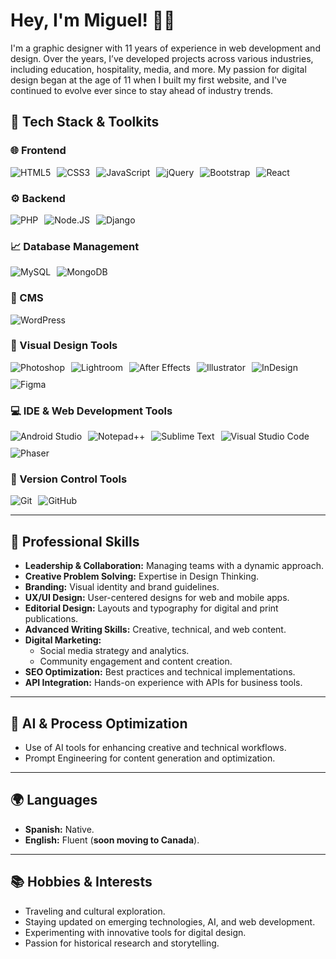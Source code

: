 # Hey, I'm Miguel! 👨‍💻  
I'm a graphic designer with 11 years of experience in web development and design. Over the years, I’ve developed projects across various industries, including education, hospitality, media, and more. My passion for digital design began at the age of 11 when I built my first website, and I've continued to evolve ever since to stay ahead of industry trends.

## 🔧 Tech Stack & Toolkits

### 🌐 Frontend
<div style="display: flex; flex-wrap: wrap; gap: 10px;">
  <img src="https://img.shields.io/badge/HTML5-E34F26?style=flat-square&logo=html5&logoColor=white" alt="HTML5">
  <img src="https://img.shields.io/badge/CSS3-1572B6?style=flat-square&logo=css3&logoColor=white" alt="CSS3">
  <img src="https://img.shields.io/badge/JavaScript-black?style=flat-square&logo=javascript&logoColor=yellow" alt="JavaScript">
  <img src="https://img.shields.io/badge/jQuery-0769AD?style=flat-square&logo=jquery&logoColor=white" alt="jQuery">
  <img src="https://img.shields.io/badge/Bootstrap-7952B3?style=flat-square&logo=bootstrap&logoColor=white" alt="Bootstrap">
  <img src="https://img.shields.io/badge/React-%2320232a.svg?style=flat-square&logo=React&logoColor=%2361DAFB" alt="React">
</div>

### ⚙️ Backend
<div style="display: flex; flex-wrap: wrap; gap: 10px;">
  <img src="https://img.shields.io/badge/PHP-%23777BB4?style=flat-square&logo=PHP&logoColor=white" alt="PHP">
  <img src="https://img.shields.io/badge/Node.JS-5FA04E?style=flat-square&logo=Node.JS&logoColor=white" alt="Node.JS">
  <img src="https://img.shields.io/badge/Django-092E20?style=flat-square&logo=Django&logoColor=white" alt="Django">
</div>

### 📈 Database Management
<div style="display: flex; flex-wrap: wrap; gap: 10px;">
  <img src="https://img.shields.io/badge/MySQL-4479A1?style=flat-square&logo=MySQL&logoColor=white" alt="MySQL">
  <img src="https://img.shields.io/badge/MongoDB-47A248?style=flat-square&logo=MongoDB&logoColor=white" alt="MongoDB">
</div>

### 📝 CMS
<div style="display: flex; flex-wrap: wrap; gap: 10px;">
  <img src="https://img.shields.io/badge/Wordpress-21759B?style=flat-square&logo=Wordpress&logoColor=white" alt="WordPress">
</div>

### 🎨 Visual Design Tools
<div style="display: flex; flex-wrap: wrap; gap: 10px;">
  <img src="https://img.shields.io/badge/Photoshop-3c327b?style=flat-square&logo=Adobe%20Photoshop&logoColor=white" alt="Photoshop">
  <img src="https://img.shields.io/badge/Lightroom-2D3246?style=flat-square&logo=Adobe%20Lightroom&logoColor=white" alt="Lightroom">
  <img src="https://img.shields.io/badge/After_Effects-9999FF?style=flat-square&logo=Adobe%20After%20Effects&logoColor=white" alt="After Effects">
  <img src="https://img.shields.io/badge/Illustrator-FF9A00?style=flat-square&logo=Adobe%20Illustrator&logoColor=white" alt="Illustrator">
  <img src="https://img.shields.io/badge/InDesign-FF3366?style=flat-square&logo=Adobe%20InDesign&logoColor=white" alt="InDesign">
  <img src="https://img.shields.io/badge/Figma-F24E1E?style=flat-square&logo=Figma&logoColor=white" alt="Figma">
</div>

### 💻 IDE & Web Development Tools
<div style="display: flex; flex-wrap: wrap; gap: 10px;">
  <img src="https://img.shields.io/badge/Android%20Studio-346ac1?style=flat-square&logo=android%20studio&logoColor=white" alt="Android Studio">
  <img src="https://img.shields.io/badge/Notepad++-90E59A.svg?style=flat-square&logo=notepad%2b%2b&logoColor=black" alt="Notepad++">
  <img src="https://img.shields.io/badge/Sublime_Text-%23575757.svg?style=flat-square&logo=sublime-text&logoColor=important" alt="Sublime Text">
  <img src="https://img.shields.io/badge/Visual%20Studio%20Code-0078d7.svg?style=flat-square&logo=visual-studio-code&logoColor=white" alt="Visual Studio Code">
  <img src="https://img.shields.io/badge/Phaser-8E75B2.svg?style=flat-square&logo=phaser&logoColor=white" alt="Phaser">
</div>

### 🔗 Version Control Tools
<div style="display: flex; flex-wrap: wrap; gap: 10px;">
  <img src="https://img.shields.io/badge/Git-%23F05033.svg?style=flat-square&logo=git&logoColor=white" alt="Git">
  <img src="https://img.shields.io/badge/Github-%23121011.svg?style=flat-square&logo=github&logoColor=white" alt="GitHub">
</div>

---

## 🎯 **Professional Skills** 

- **Leadership & Collaboration:** Managing teams with a dynamic approach.  
- **Creative Problem Solving:** Expertise in Design Thinking.  
- **Branding:** Visual identity and brand guidelines.  
- **UX/UI Design:** User-centered designs for web and mobile apps.  
- **Editorial Design:** Layouts and typography for digital and print publications.  
- **Advanced Writing Skills:** Creative, technical, and web content.  
- **Digital Marketing:**  
  - Social media strategy and analytics.  
  - Community engagement and content creation.  
- **SEO Optimization:** Best practices and technical implementations.  
- **API Integration:** Hands-on experience with APIs for business tools.   

---

## 🤖 **AI & Process Optimization**  
- Use of AI tools for enhancing creative and technical workflows.  
- Prompt Engineering for content generation and optimization.  

---

## 🌍 **Languages**  
- **Spanish:** Native.  
- **English:** Fluent (**soon moving to Canada**).  

---

## 📚 **Hobbies & Interests**  
- Traveling and cultural exploration.  
- Staying updated on emerging technologies, AI, and web development.  
- Experimenting with innovative tools for digital design.  
- Passion for historical research and storytelling.  
